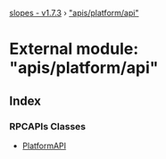 [slopes - v1.7.3](../README.md) › ["apis/platform/api"](_apis_platform_api_.md)

# External module: "apis/platform/api"

## Index

### RPCAPIs Classes

* [PlatformAPI](../classes/_apis_platform_api_.platformapi.md)
